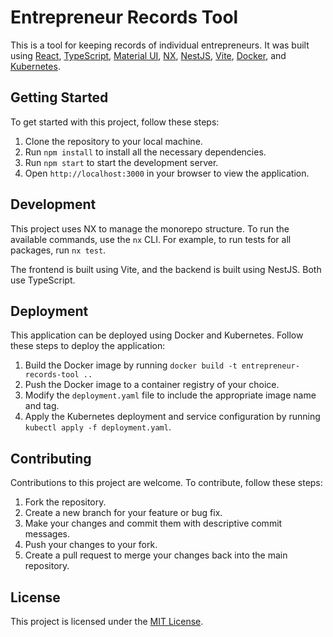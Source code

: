 # Entrepreneur Records Tool

This is a tool for keeping records of individual entrepreneurs. It was built using [React](https://reactjs.org/), [TypeScript](https://www.typescriptlang.org/), [Material UI](https://mui.com/), [NX](https://nx.dev/), [NestJS](https://nestjs.com/), [Vite](https://vitejs.dev/), [Docker](https://www.docker.com/), and [Kubernetes](https://kubernetes.io/).

## Getting Started

To get started with this project, follow these steps:

1. Clone the repository to your local machine.
2. Run `npm install` to install all the necessary dependencies.
3. Run `npm start` to start the development server.
4. Open `http://localhost:3000` in your browser to view the application.

## Development

This project uses NX to manage the monorepo structure. To run the available commands, use the `nx` CLI. For example, to run tests for all packages, run `nx test`.

The frontend is built using Vite, and the backend is built using NestJS. Both use TypeScript.

## Deployment

This application can be deployed using Docker and Kubernetes. Follow these steps to deploy the application:

1. Build the Docker image by running `docker build -t entrepreneur-records-tool ..`
2. Push the Docker image to a container registry of your choice.
3. Modify the `deployment.yaml` file to include the appropriate image name and tag.
4. Apply the Kubernetes deployment and service configuration by running `kubectl apply -f deployment.yaml`.

## Contributing

Contributions to this project are welcome. To contribute, follow these steps:

1. Fork the repository.
2. Create a new branch for your feature or bug fix.
3. Make your changes and commit them with descriptive commit messages.
4. Push your changes to your fork.
5. Create a pull request to merge your changes back into the main repository.

## License

This project is licensed under the [MIT License](LICENSE).
